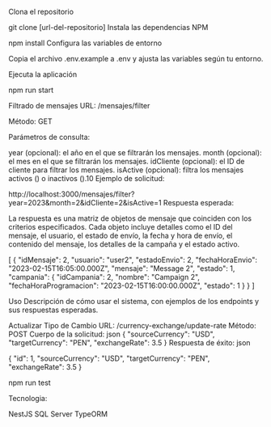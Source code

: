 Clona el repositorio

git clone [url-del-repositorio]
Instala las dependencias NPM

npm install
Configura las variables de entorno

Copia el archivo .env.example a .env y ajusta las variables según tu entorno.

Ejecuta la aplicación

npm run start


Filtrado de mensajes
URL: /mensajes/filter

Método: GET

Parámetros de consulta:

year (opcional): el año en el que se filtrarán los mensajes.
month (opcional): el mes en el que se filtrarán los mensajes.
idCliente (opcional): el ID de cliente para filtrar los mensajes.
isActive (opcional): filtra los mensajes activos () o inactivos ().10
Ejemplo de solicitud:


http://localhost:3000/mensajes/filter?year=2023&month=2&idCliente=2&isActive=1
Respuesta esperada:

La respuesta es una matriz de objetos de mensaje que coinciden con los criterios especificados.
Cada objeto incluye detalles como el ID del mensaje, el usuario, el estado de envío, la fecha y hora de envío, el contenido del mensaje, los detalles de la campaña y el estado activo.

[
    {
        "idMensaje": 2,
        "usuario": "user2",
        "estadoEnvio": 2,
        "fechaHoraEnvio": "2023-02-15T16:05:00.000Z",
        "mensaje": "Message 2",
        "estado": 1,
        "campania": {
            "idCampania": 2,
            "nombre": "Campaign 2",
            "fechaHoraProgramacion": "2023-02-15T16:00:00.000Z",
            "estado": 1
        }
    }
]
























Uso
Descripción de cómo usar el sistema, con ejemplos de los endpoints y sus respuestas esperadas.

Actualizar Tipo de Cambio
URL: /currency-exchange/update-rate
Método: POST
Cuerpo de la solicitud:
json
{
  "sourceCurrency": "USD",
  "targetCurrency": "PEN",
  "exchangeRate": 3.5
}
Respuesta de éxito:
json

{
  "id": 1,
  "sourceCurrency": "USD",
  "targetCurrency": "PEN",
  "exchangeRate": 3.5
}


npm run test

Tecnologia:

NestJS
SQL Server
TypeORM
